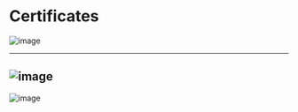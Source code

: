 # Certificates
![image](https://github.com/Nandita75/Certificates/assets/115875890/46070486-f4b6-4f67-9cdd-ffdc47ea57b6)

--------------------------------

![image](https://github.com/Nandita75/Certificates/assets/115875890/42042b4a-9685-4636-8f54-88b56408580f)
--------------------------------
![image](https://github.com/Nandita75/Certificates/assets/115875890/0c1cee22-c8ab-4fc8-a4f9-7ab9c4b79b00)


